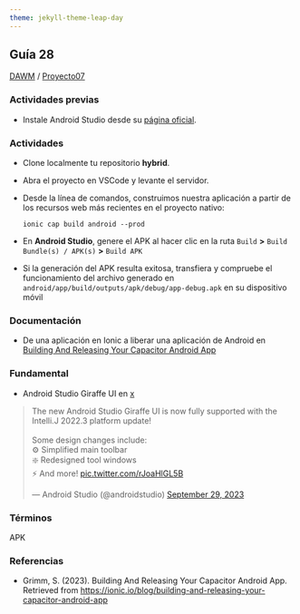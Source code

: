 ```yaml
---
theme: jekyll-theme-leap-day
---
```


## Guía 28

[DAWM](/DAWM/) / [Proyecto07](/DAWM/proyectos/2023/proyecto07)

### Actividades previas

* Instale Android Studio desde su [página oficial](https://developer.android.com/studio).

### Actividades

* Clone localmente tu repositorio **hybrid**.
* Abra el proyecto en VSCode y levante el servidor.

* Desde la línea de comandos, construimos nuestra aplicación a partir de los recursos web más recientes en el proyecto nativo:

  ```command
  ionic cap build android --prod
  ```

* En **Android Studio**, genere el APK al hacer clic en la ruta `Build` **>** `Build Bundle(s) / APK(s)` **>** `Build APK`

* Si la generación del APK resulta exitosa, transfiera y compruebe el funcionamiento del archivo generado en `android/app/build/outputs/apk/debug/app-debug.apk` en su dispositivo móvil

### Documentación

* De una aplicación en Ionic a liberar una aplicación de Android en [Building And Releasing Your Capacitor Android App](https://ionic.io/blog/building-and-releasing-your-capacitor-android-app)

### Fundamental

* Android Studio Giraffe UI en [x](https://twitter.com/androidstudio/status/1707774273543102821)

<blockquote class="twitter-tweet" data-media-max-width="560"><p lang="en" dir="ltr">The new Android Studio Giraffe UI is now fully supported with the Intelli.J 2022.3 platform update!<br><br>Some design changes include:<br>⚙️ Simplified main toolbar<br>❇️ Redesigned tool windows<br>⚡️ And more! <a href="https://t.co/rJoaHlGL5B">pic.twitter.com/rJoaHlGL5B</a></p>&mdash; Android Studio (@androidstudio) <a href="https://twitter.com/androidstudio/status/1707774273543102821?ref_src=twsrc%5Etfw">September 29, 2023</a></blockquote> <script async src="https://platform.twitter.com/widgets.js" charset="utf-8"></script>

### Términos

APK

### Referencias

* Grimm, S. (2023). Building And Releasing Your Capacitor Android App. Retrieved from https://ionic.io/blog/building-and-releasing-your-capacitor-android-app